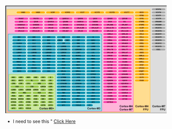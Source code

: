 ![alt text](image-1.png)
* I need to see this " [Click Here](https://www.youtube.com/watch?v=Q4wkyEkXUMs)
